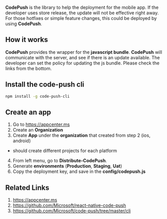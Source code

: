 **CodePush** is the library to help the deployment for the mobile app. 
If the developer uses store release, the update will not be effective right away.
For those hotfixes or simple feature changes, this could be deployed by using **CodePush**.

## How it works

**CodePush** provides the wrapper for the **javascript bundle**. **CodePush** will communicate with the server, and see if there is an update available. The developer can set the policy for updating the js bundle. Please check the links from the bottom.

## Install the code-push cli 

```bash
npm install -g code-push-cli
```

## Create an app 

1. Go to https://appcenter.ms
2. Create an **Organization**
3. Create **App** under the **organization** that created from step 2 (ios, android) 
- should create different projects for each platform
4. From left menu, go to **Distribute-CodePush**.
5. Generate **environments** (**Production**, **Staging**, **Uat**)
4. Copy the deployment key, and save in the **config/codepush.js**

## Related Links

1. https://appcenter.ms
2. https://github.com/Microsoft/react-native-code-push
3. https://github.com/Microsoft/code-push/tree/master/cli

